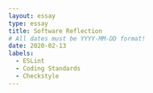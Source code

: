 ```yaml
---
layout: essay
type: essay
title: Software Reflection
# All dates must be YYYY-MM-DD format!
date: 2020-02-13
labels:
  - ESLint
  - Coding Standards
  - Checkstyle
---
```

